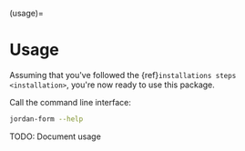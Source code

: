 (usage)=

# Usage

Assuming that you've followed the {ref}`installations steps <installation>`, you're now ready to use this package.

Call the command line interface:

```bash
jordan-form --help
```

TODO: Document usage
